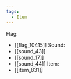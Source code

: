 ```yaml
---
tags:
  - Item
---
```

Flag:
- [[flag_10415]]
Sound:
- [[sound_43]]
- [[sound_17]]
- [[sound_44]]
Item:
- [[item_831]]
